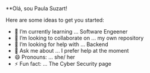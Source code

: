 ### 
**Olá, sou Paula Suzart!


Here are some ideas to get you started:

- 🌱 I’m currently learning ... Software Engeener
- 👯 I’m looking to collaborate on ... my own repository
- 🤔 I’m looking for help with ... Backend
- 💬 Ask me about ... I prefer help at the moment
- 😄 Pronouns: ... she/ her
- ⚡ Fun fact: ... The Cyber Security page



